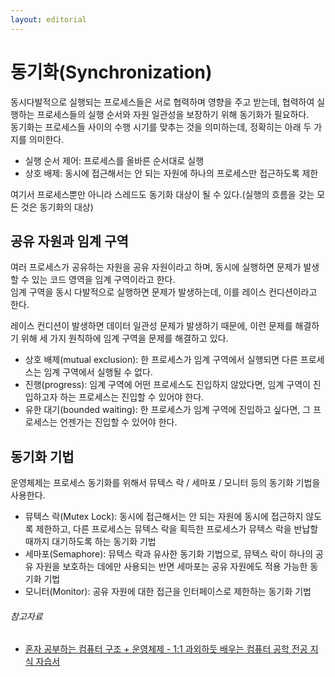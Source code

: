 ```yaml
---
layout: editorial
---
```


# 동기화(Synchronization)

동시다발적으로 실행되는 프로세스들은 서로 협력하며 영향을 주고 받는데, 협력하여 실행하는 프로세스들의 실행 순서와 자원 일관성을 보장하기 위해 동기화가 필요하다.  
동기화는 프로세스들 사이의 수행 시기를 맞추는 것을 의미하는데, 정확히는 아래 두 가지를 의미한다.

- 실행 순서 제어: 프로세스를 올바른 순서대로 실행
- 상호 배제: 동시에 접근해서는 안 되는 자원에 하나의 프로세스만 접근하도록 제한

여기서 프로세스뿐만 아니라 스레드도 동기화 대상이 될 수 있다.(실행의 흐름을 갖는 모든 것은 동기화의 대상)

## 공유 자원과 임계 구역

여러 프로세스가 공유하는 자원을 공유 자원이라고 하며, 동시에 실행하면 문제가 발생할 수 있는 코드 영역을 임계 구역이라고 한다.  
임계 구역을 동시 다발적으로 실행하면 문제가 발생하는데, 이를 레이스 컨디션이라고 한다.

레이스 컨디션이 발생하면 데이터 일관성 문제가 발생하기 때문에, 이런 문제를 해결하기 위해 세 가지 원칙하에 임계 구역을 문제를 해결하고 있다.

- 상호 배제(mutual exclusion): 한 프로세스가 임계 구역에서 실행되면 다른 프로세스는 임계 구역에서 실행될 수 없다.
- 진행(progress): 임계 구역에 어떤 프로세스도 진입하지 않았다면, 임계 구역이 진입하고자 하는 프로세스는 진입할 수 있어야 한다.
- 유한 대기(bounded waiting): 한 프로세스가 임계 구역에 진입하고 싶다면, 그 프로세스는 언젠가는 진입할 수 있어야 한다.

## 동기화 기법

운영체제는 프로세스 동기화를 위해서 뮤텍스 락 / 세마포 / 모니터 등의 동기화 기법을 사용한다.

- 뮤텍스 락(Mutex Lock): 동시에 접근해서는 안 되는 자원에 동시에 접근하지 않도록 제한하고, 다른 프로세스는 뮤텍스 락을 획득한 프로세스가 뮤텍스 락을 반납할 때까지 대기하도록 하는 동기화 기법
- 세마포(Semaphore): 뮤텍스 락과 유사한 동기화 기법으로, 뮤텍스 락이 하나의 공유 자원을 보호하는 데에만 사용되는 반면 세마포는 공유 자원에도 적용 가능한 동기화 기법
- 모니터(Monitor): 공유 자원에 대한 접근을 인터페이스로 제한하는 동기화 기법

###### 참고자료

- [혼자 공부하는 컴퓨터 구조 + 운영체제 - 1:1 과외하듯 배우는 컴퓨터 공학 전공 지식 자습서](https://www.nl.go.kr/seoji/contents/S80100000000.do?schM=intgr_detail_view_isbn&page=1&pageUnit=10&schType=simple&schStr=혼자+컴퓨터+구조&isbn=9791162243091&cipId=228751835%2C)